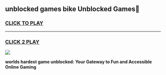 
## unblocked games bike Unblocked Games👋
<h3>
<a href="https://premium.freeplayer.one?title=unblocked_games_bike&ref=16F">CLICK TO PLAY</a></h3>
<hr>

<h3>
<a href="https://premium.freeplayer.one?title=unblocked_games_bike&ref=16F">CLICK 2 PLAY</a>
  
</h3>

<a href="https://premium.freeplayer.one?title=unblocked_games_bike&ref=16F/"><img src="https://clearcache.store/games.png"></a>


**worlds hardest game unblocked: Your Gateway to Fun and Accessible Online Gaming**
